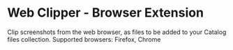 # Web Clipper - Browser Extension

Clip screenshots from the web browser, as files to be added to your Catalog files collection.
Supported browsers: Firefox, Chrome

##
